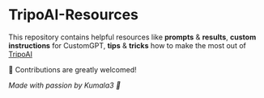 # TripoAI-Resources

This repository contains helpful resources like **prompts** & **results**, **custom instructions** for CustomGPT, **tips** & **tricks** how to make the most out of [TripoAI](https://www.tripo3d.ai)

🌟 Contributions are greatly welcomed!

*Made with passion by Kumala3 🌌*
